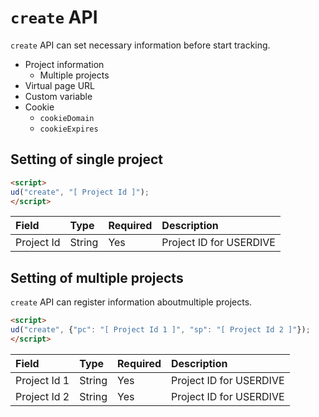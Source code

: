 # `create` API

`create` API can set necessary information before start tracking.

- Project information
    - Multiple projects
- Virtual page URL
- Custom variable
- Cookie
    - `cookieDomain`
    - `cookieExpires`

## Setting of single project

```html
<script>
ud("create", "[ Project Id ]");
</script>
```

| Field      | Type   | Required | Description             |
|:-----------|:-------|:---------|:------------------------|
| Project Id | String | Yes      | Project ID for USERDIVE |

## Setting of multiple projects

`create` API can register information aboutmultiple projects.

```html
<script>
ud("create", {"pc": "[ Project Id 1 ]", "sp": "[ Project Id 2 ]"});
</script>
```

| Field        | Type   | Required | Description             |
|:-------------|:-------|:---------|:------------------------|
| Project Id 1 | String | Yes      | Project ID for USERDIVE |
| Project Id 2 | String | Yes      | Project ID for USERDIVE |
